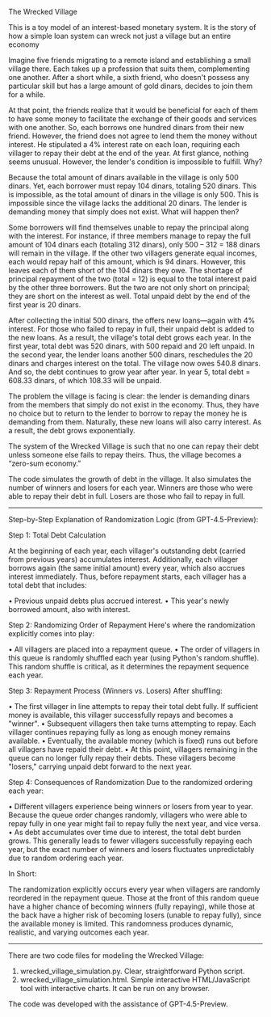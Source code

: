 

The Wrecked Village


This is a toy model of an interest-based monetary system. It is the story of how a simple loan system can wreck not just a village but an entire economy

Imagine five friends migrating to a remote island and establishing a small village there. Each takes up a profession that suits them, complementing one another. After a short while, a sixth friend, who doesn't possess any particular skill but has a large amount of gold dinars, decides to join them for a while.

At that point, the friends realize that it would be beneficial for each of them to have some money to facilitate the exchange of their goods and services with one another. So, each borrows one hundred dinars from their new friend. However, the friend does not agree to lend them the money without interest. He stipulated a 4% interest rate on each loan, requiring each villager to repay their debt at the end of the year.
At first glance, nothing seems unusual. However, the lender's condition is impossible to fulfill. Why? 

Because the total amount of dinars available in the village is only 500 dinars. Yet, each borrower must repay 104 dinars, totaling 520 dinars. This is impossible, as the total amount of dinars in the village is only 500. This is impossible since the village lacks the additional 20 dinars. The lender is demanding money that simply does not exist. What will happen then?

Some borrowers will find themselves unable to repay the principal along with the interest. For instance, if three members manage to repay the full amount of 104 dinars each (totaling 312 dinars), only 500 – 312 = 188 dinars will remain in the village. If the other two villagers generate equal incomes, each would repay half of this amount, which is 94 dinars. However, this leaves each of them short of the 104 dinars they owe. The shortage of principal repayment of the two (total = 12) is equal to the total interest paid by the other three borrowers. But the two are not only short on principal; they are short on the interest as well. Total unpaid debt by the end of the first year is 20 dinars.

After collecting the initial 500 dinars, the offers new loans—again with 4% interest. For those who failed to repay in full, their unpaid debt is added to the new loans. As a result, the village's total debt grows each year. In the first year, total debt was 520 dinars, with 500 repaid and 20 left unpaid. In the second year, the lender loans another 500 dinars, reschedules the 20 dinars and charges interest on the total. The village now owes 540.8 dinars. And so, the debt continues to grow year after year. In year 5, total debt = 608.33 dinars, of which 108.33 will be unpaid.

The problem the village is facing is clear: the lender is demanding dinars from the members that simply do not exist in the economy. Thus, they have no choice but to return to the lender to borrow to repay the money he is demanding from them. Naturally, these new loans will also carry interest. As a result, the debt grows exponentially.

The system of the Wrecked Village is such that no one can repay their debt unless someone else fails to repay theirs. Thus, the village becomes a “zero-sum economy.”

The code simulates the growth of debt in the village. It also simulates the number of winners and losers for each year. Winners are those who were able to repay their debt in full. Losers are those who fail to repay in full. 

** **

Step-by-Step Explanation of Randomization Logic (from GPT-4.5-Preview):

Step 1: Total Debt Calculation

At the beginning of each year, each villager's outstanding debt (carried from previous years) accumulates interest. Additionally, each villager borrows again (the same initial amount) every year, which also accrues interest immediately. Thus, before repayment starts, each villager has a total debt that includes:

•	Previous unpaid debts plus accrued interest.
•	This year's newly borrowed amount, also with interest.

Step 2: Randomizing Order of Repayment
Here's where the randomization explicitly comes into play:

•	All villagers are placed into a repayment queue.
•	The order of villagers in this queue is randomly shuffled each year (using Python's random.shuffle). This random shuffle is critical, as it determines the repayment sequence each year.

Step 3: Repayment Process (Winners vs. Losers)
After shuffling:

•	The first villager in line attempts to repay their total debt fully. If sufficient money is available, this villager successfully repays and becomes a "winner".
•	Subsequent villagers then take turns attempting to repay. Each villager continues repaying fully as long as enough money remains available.
•	Eventually, the available money (which is fixed) runs out before all villagers have repaid their debt.
•	At this point, villagers remaining in the queue can no longer fully repay their debts. These villagers become "losers," carrying unpaid debt forward to the next year.

Step 4: Consequences of Randomization
Due to the randomized ordering each year:

•	Different villagers experience being winners or losers from year to year. Because the queue order changes randomly, villagers who were able to repay fully in one year might fail to repay fully the next year, and vice versa.
•	As debt accumulates over time due to interest, the total debt burden grows. This generally leads to fewer villagers successfully repaying each year, but the exact number of winners and losers fluctuates unpredictably due to random ordering each year.

In Short:

The randomization explicitly occurs every year when villagers are randomly reordered in the repayment queue. Those at the front of this random queue have a higher chance of becoming winners (fully repaying), while those at the back have a higher risk of becoming losers (unable to repay fully), since the available money is limited. This randomness produces dynamic, realistic, and varying outcomes each year.

** **

There are two code files for modeling the Wrecked Village:

1.	wrecked_village_simulation.py. Clear, straightforward Python script.
2.	wrecked_village_simulation.html. Simple interactive HTML/JavaScript tool with interactive charts. It can be run on any browser.

The code was developed with the assistance of GPT-4.5-Preview.
